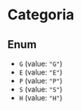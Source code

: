 # Categoria

## Enum

* `G` (value: `"G"`)
* `E` (value: `"E"`)
* `P` (value: `"P"`)
* `S` (value: `"S"`)
* `H` (value: `"H"`)
